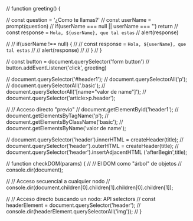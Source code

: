 // function greeting() {

// const question = '¿Como te llamas?'
// const userName = prompt(question)
// if(userName === null || userName === '') return
// const response = `Hola, ${userName}, que tal estas`
// alert(response)

// // if(userName !== null) {
// // const response = `Hola, ${userName}, que tal estas`
// // alert(response)
// // }
// }

// const button = document.querySelector('form button')
// button.addEventListener('click', greeting)

// document.querySelector('#header1');
// document.querySelectorAll('p');
// document.querySelectorAll('.basic');
// document.querySelectorAll('[name="valor de name"]');
// document.querySelector('article>p.header');

// // Acceso directo "previo"
// document.getElementById('header1');
// document.getElementsByTagName('p');
// document.getElementsByClassName('basic');
// document.getElementsByName('valor de name');

// document.querySelector('header').innerHTML = createHeader(title);
// document.querySelector('header').outerHTML = createHeader(title);
// document.querySelector('header').insertAdjacentHTML ('afterBegin',title);

// function checkDOM(params) {
// // El DOM como "árbol" de objetos
// console.dir(document);

// // Acceso secuencial a cualquier nodo
// console.dir(document.children[0].children[1].children[0].children[1]);

// // Acceso directo buscando un nodo: API selectors
// const headerElement = document.querySelector('header');
// console.dir(headerElement.querySelectorAll('img'));
// }
